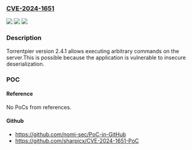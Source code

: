 ### [CVE-2024-1651](https://cve.mitre.org/cgi-bin/cvename.cgi?name=CVE-2024-1651)
![](https://img.shields.io/static/v1?label=Product&message=Torrentpier&color=blue)
![](https://img.shields.io/static/v1?label=Version&message=%3D%202.4.1%20&color=brighgreen)
![](https://img.shields.io/static/v1?label=Vulnerability&message=CWE-502%20Deserialization%20of%20Untrusted%20Data&color=brighgreen)

### Description

Torrentpier version 2.4.1 allows executing arbitrary commands on the server.This is possible because the application is vulnerable to insecure deserialization.

### POC

#### Reference
No PoCs from references.

#### Github
- https://github.com/nomi-sec/PoC-in-GitHub
- https://github.com/sharpicx/CVE-2024-1651-PoC

